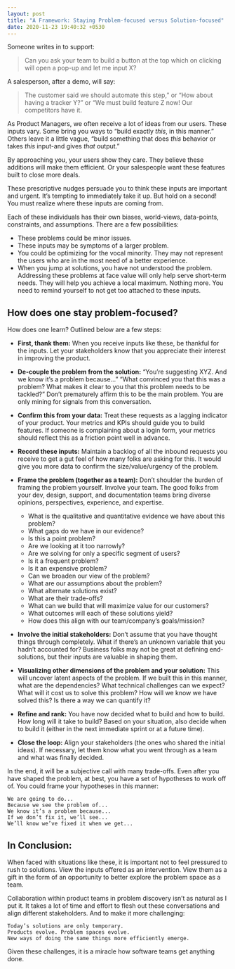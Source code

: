 ```yaml
---
layout: post
title: "A Framework: Staying Problem-focused versus Solution-focused"
date: 2020-11-23 19:40:32 +0530
---
```


Someone writes in to support:

> Can you ask your team to build a button at the top which on clicking will open a pop-up and let me input X?

A salesperson, after a demo, will say:

> The customer said we should automate this step,” or “How about having a tracker Y?” or “We must build feature Z now! Our competitors have it.

As Product Managers, we often receive a lot of ideas from our users. These inputs vary. Some bring you ways to “build exactly _this_, in this manner.” Others leave it a little vague, “build something that does _this_ behavior or takes _this_ input-and gives _that_ output.”

By approaching you, your users show they care. They believe these additions will make them efficient. Or your salespeople want these features built to close more deals.

These prescriptive nudges persuade you to think these inputs are important and urgent. It’s tempting to immediately take it up. But hold on a second! You must realize where these inputs are coming from.

Each of these individuals has their own biases, world-views, data-points, constraints, and assumptions. There are a few possibilities:

- These problems could be minor issues.
- These inputs may be symptoms of a larger problem.
- You could be optimizing for the vocal minority. They may not represent the users who are in the most need of a better experience.
- When you jump at solutions, you have not understood the problem. Addressing these problems at face value will only help serve short-term needs. They will help you achieve a local maximum. Nothing more. You need to remind yourself to not get too attached to these inputs.

## How does one stay problem-focused?

How does one learn? Outlined below are a few steps:

- **First, thank them:** When you receive inputs like these, be thankful for the inputs. Let your stakeholders know that you appreciate their interest in improving the product.
- **De-couple the problem from the solution:** “You’re suggesting XYZ. And we know it’s a problem because…” “What convinced you that this was a problem? What makes it clear to you that this problem needs to be tackled?” Don’t prematurely affirm this to be the main problem. You are only mining for signals from this conversation.
- **Confirm this from your data:** Treat these requests as a lagging indicator of your product. Your metrics and KPIs should guide you to build features. If someone is complaining about a login form, your metrics should reflect this as a friction point well in advance.
- **Record these inputs:** Maintain a backlog of all the inbound requests you receive to get a gut feel of how many folks are asking for this. It would give you more data to confirm the size/value/urgency of the problem.
- **Frame the problem (together as a team):** Don’t shoulder the burden of framing the problem yourself. Involve your team. The good folks from your dev, design, support, and documentation teams bring diverse opinions, perspectives, experience, and expertise.

  - What is the qualitative and quantitative evidence we have about this problem?
  - What gaps do we have in our evidence?
  - Is this a point problem?
  - Are we looking at it too narrowly?
  - Are we solving for only a specific segment of users?
  - Is it a frequent problem?
  - Is it an expensive problem?
  - Can we broaden our view of the problem?
  - What are our assumptions about the problem?
  - What alternate solutions exist?
  - What are their trade-offs?
  - What can we build that will maximize value for our customers?
  - What outcomes will each of these solutions yield?
  - How does this align with our team/company’s goals/mission?

- **Involve the initial stakeholders:** Don’t assume that you have thought things through completely. What if there’s an unknown variable that you hadn’t accounted for? Business folks may not be great at defining end-solutions, but their inputs are valuable in shaping them.
- **Visualizing other dimensions of the problem and your solution:** This will uncover latent aspects of the problem. If we built this in this manner, what are the dependencies? What technical challenges can we expect? What will it cost us to solve this problem? How will we know we have solved this? Is there a way we can quantify it?
- **Refine and rank:** You have now decided what to build and how to build. How long will it take to build? Based on your situation, also decide when to build it (either in the next immediate sprint or at a future time).
- **Close the loop:** Align your stakeholders (the ones who shared the initial ideas). If necessary, let them know what you went through as a team and what was finally decided.

In the end, it will be a subjective call with many trade-offs.
Even after you have shaped the problem, at best, you have a set of hypotheses to work off of. You could frame your hypotheses in this manner:

```
We are going to do...
Because we see the problem of...
We know it’s a problem because...
If we don’t fix it, we’ll see...
We’ll know we’ve fixed it when we get...
```

## In Conclusion:

When faced with situations like these, it is important not to feel pressured to rush to solutions. View the inputs offered as an intervention. View them as a gift in the form of an opportunity to better explore the problem space as a team.

Collaboration within product teams in problem discovery isn’t as natural as I put it. It takes a lot of time and effort to flesh out these conversations and align different stakeholders. And to make it more challenging:

```
Today’s solutions are only temporary.
Products evolve. Problem spaces evolve.
New ways of doing the same things more efficiently emerge.
```

Given these challenges, it is a miracle how software teams get anything done.
